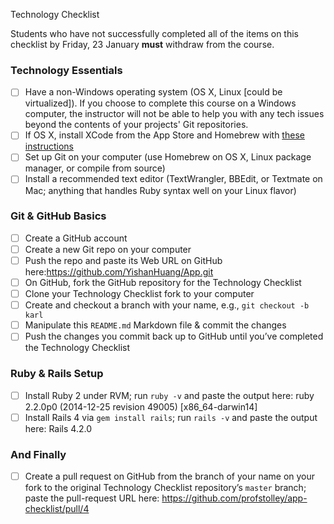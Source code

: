 Technology Checklist

Students who have not successfully completed all of the items on this checklist by Friday, 23 January **must** withdraw from the course.

### Technology Essentials

- [ ] Have a non-Windows operating system (OS X, Linux [could be virtualized]). If you choose to complete this course on a Windows computer, the instructor will not be able to help you with any tech issues beyond the contents of your projects' Git repositories.
- [ ] If OS X, install XCode from the App Store and Homebrew with [these instructions](http://brew.sh/#install)
- [ ] Set up Git on your computer (use Homebrew on OS X, Linux package manager, or compile from source)
- [ ] Install a recommended text editor (TextWrangler, BBEdit, or Textmate on Mac; anything that handles Ruby syntax well on your Linux flavor)

### Git & GitHub Basics
- [ ] Create a GitHub account
- [ ] Create a new Git repo on your computer
- [ ] Push the repo and paste its Web URL on GitHub here:https://github.com/YishanHuang/App.git
- [ ] On GitHub, fork the GitHub repository for the Technology Checklist
- [ ] Clone your Technology Checklist fork to your computer
- [ ] Create and checkout a branch with your name, e.g., `git checkout -b karl`
- [ ] Manipulate this `README.md` Markdown file & commit the changes
- [ ] Push the changes you commit back up to GitHub until you’ve completed the Technology Checklist

### Ruby & Rails Setup
- [ ] Install Ruby 2 under RVM; run `ruby -v` and paste the output here:
    ruby 2.2.0p0 (2014-12-25 revision 49005) [x86_64-darwin14]
- [ ] Install Rails 4 via `gem install rails`; run `rails -v` and paste the output here:
    Rails 4.2.0
       
### And Finally
- [ ] Create a pull request on GitHub from the branch of your name on your fork to the original Technology Checklist repository’s `master` branch; paste the pull-request URL here:
    https://github.com/profstolley/app-checklist/pull/4
